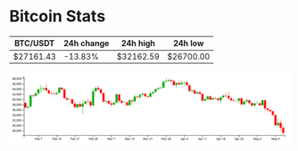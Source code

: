 # Bitcoin Stats

BTC/USDT|24h change|24h high|24h low|
|---|---|---|---|
|$27161.43|-13.83%|$32162.59|$26700.00|

<img src="./chart.svg">
